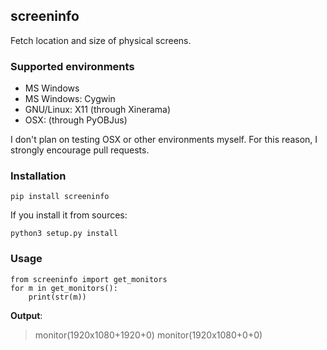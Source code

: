 screeninfo
----------

Fetch location and size of physical screens.

### Supported environments

- MS Windows
- MS Windows: Cygwin
- GNU/Linux: X11 (through Xinerama)
- OSX: (through PyOBJus)

I don't plan on testing OSX or other environments myself. For this reason,
I strongly encourage pull requests.

### Installation

    pip install screeninfo

If you install it from sources:

    python3 setup.py install

### Usage

    from screeninfo import get_monitors
    for m in get_monitors():
        print(str(m))

**Output**:

>monitor(1920x1080+1920+0)
>monitor(1920x1080+0+0)
